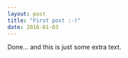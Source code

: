 ```yaml
---
layout: post
title: "First post :-)"
date: 2016-01-03
---
```


Done... and this is just some extra text.
